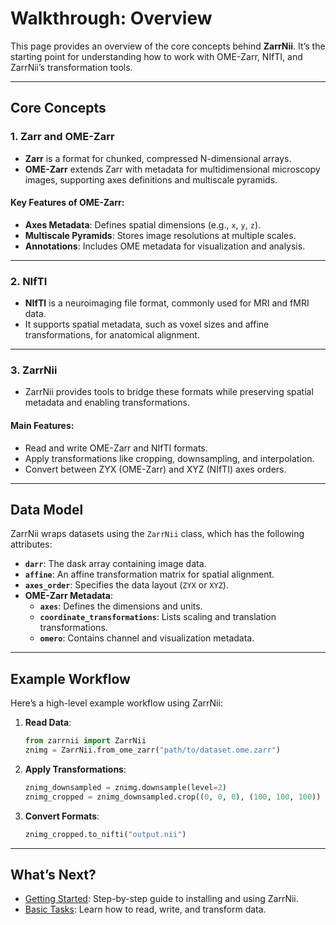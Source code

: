 # Walkthrough: Overview

This page provides an overview of the core concepts behind **ZarrNii**. It’s the starting point for understanding how to work with OME-Zarr, NIfTI, and ZarrNii’s transformation tools.

---

## Core Concepts

### **1. Zarr and OME-Zarr**

- **Zarr** is a format for chunked, compressed N-dimensional arrays.
- **OME-Zarr** extends Zarr with metadata for multidimensional microscopy images, supporting axes definitions and multiscale pyramids.

#### Key Features of OME-Zarr:

- **Axes Metadata**: Defines spatial dimensions (e.g., `x`, `y`, `z`).
- **Multiscale Pyramids**: Stores image resolutions at multiple scales.
- **Annotations**: Includes OME metadata for visualization and analysis.

---

### **2. NIfTI**

- **NIfTI** is a neuroimaging file format, commonly used for MRI and fMRI data.
- It supports spatial metadata, such as voxel sizes and affine transformations, for anatomical alignment.

---

### **3. ZarrNii**

- ZarrNii provides tools to bridge these formats while preserving spatial metadata and enabling transformations.

#### Main Features:

- Read and write OME-Zarr and NIfTI formats.
- Apply transformations like cropping, downsampling, and interpolation.
- Convert between ZYX (OME-Zarr) and XYZ (NIfTI) axes orders.

---

## Data Model

ZarrNii wraps datasets using the `ZarrNii` class, which has the following attributes:

- **`darr`**: The dask array containing image data.
- **`affine`**: An affine transformation matrix for spatial alignment.
- **`axes_order`**: Specifies the data layout (`ZYX` or `XYZ`).
- **OME-Zarr Metadata**:
  - **`axes`**: Defines the dimensions and units.
  - **`coordinate_transformations`**: Lists scaling and translation transformations.
  - **`omero`**: Contains channel and visualization metadata.

---

## Example Workflow

Here’s a high-level example workflow using ZarrNii:

1. **Read Data**:
   ```python
   from zarrnii import ZarrNii
   znimg = ZarrNii.from_ome_zarr("path/to/dataset.ome.zarr")
   ```

2. **Apply Transformations**:
   ```python
   znimg_downsampled = znimg.downsample(level=2)
   znimg_cropped = znimg_downsampled.crop((0, 0, 0), (100, 100, 100))
   ```

3. **Convert Formats**:
   ```python
   znimg_cropped.to_nifti("output.nii")
   ```

---

## What’s Next?

- [Getting Started](getting_started.md): Step-by-step guide to installing and using ZarrNii.
- [Basic Tasks](basic_tasks.md): Learn how to read, write, and transform data.

